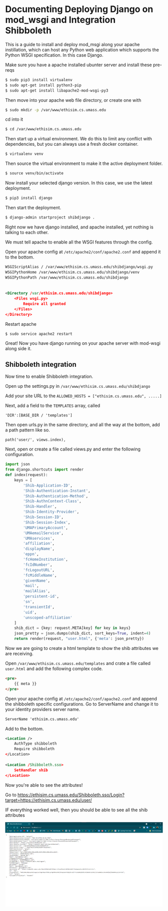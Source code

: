 # Documenting Deploying Django on mod_wsgi and Integration Shibboleth 

This is a guide to install and deploy mod_msgi along your apache instillation, which can host any Python web application which supports the Python WSGI specification. In this case Django.

Make sure you have a apache installed ubunter server and install these pre-reqs

``` bash
$ sudo pip3 install virtualenv 
$ sudo apt-get install python3-pip 
$ sudo apt-get install libapache2-mod-wsgi-py3 
```

Then move into your apache web file directory, or create one with

``` bash 
$ sudo mkdir -p /var/www/ethisim.cs.umass.edu 
```

cd into it

``` bash
$ cd /var/www/ethisim.cs.umass.edu 
```

Then start up a virtual environment. We do this to limit any conflict with dependencies, but you can always use a fresh docker container.

``` bash
$ virtualenv venv 
```

Then source the virtual environment to make it the active deployment folder.

``` bash
$ source venv/bin/activate 
```
Now install your selected django version. In this case, we use the latest deployment.

``` bash
$ pip3 install django 
```

Then start the deployment.

``` bash 
$ django-admin startproject shibdjango . 
```

Right now we have django installed, and apache installed, yet nothing is talking to each other.

We must tell apache to enable all the WSGI features through the config.

Open your apache config at `/etc/apache2/conf/apache2.conf` and append it to the bottom.

``` xml
WSGIScriptAlias / /var/www/ethisim.cs.umass.edu/shibdjango/wsgi.py 
WSGIPythonHome /var/www/ethisim.cs.umass.edu/shibdjango/venv
WSGIPythonPath /var/www/ethisim.cs.umass.edu/shibdjango 


<Directory /var/ethisim.cs.umass.edu/shibdjango> 
    <Files wsgi.py> 
        Require all granted 
    </Files> 
</Directory> 
```

Restart apache
``` bash
$ sudo service apache2 restart
```


Great! Now you have django running on your apache server with mod-wsgi along side it.
## Shibboleth integration

Now time to enable Shibboleth integration.

Open up the settings.py in `/var/www/ethisim.cs.umass.edu/shibdjango`

Add your site URL to the `ALLOWED_HOSTS = ["ethisim.cs.umass.edu", .....]`

Next, add a field to the `TEMPLATES` array, called 
```
'DIR':[BASE_DIR / 'templates']
```
Then open urls.py in the same directory, and all the way at the bottom, add a path pattern like so.

```
path('user/', views.index),
```

Next, open or create a file called views.py and enter the following configuration.

``` python
import json
from django.shortcuts import render
def index(request):
    keys = [
        'Shib-Application-ID',
        'Shib-Authentication-Instant',
        'Shib-Authentication-Method',
        'Shib-AuthnContext-Class',
        'Shib-Handler',
        'Shib-Identity-Provider',
        'Shib-Session-ID',
        'Shib-Session-Index',
        'UMAPrimaryAccount',
        'UMAemailService',
        'UMAservices',
        'affiliation',
        'displayName',
        'eppn',
        'fcHomeInstitution',
        'fcIdNumber',
        'fcLogoutURL',
        'fcMiddleName',
        'givenName',
        'mail',
        'mailAlias',
        'persistent-id',
        'sn',
        'transientId',
        'uid',
        'unscoped-affiliation'
    ]
    shib_dict = {key: request.META[key] for key in keys}
    json_pretty = json.dumps(shib_dict, sort_keys=True, indent=4)
    return render(request, "user.html", {'meta': json_pretty})
```

Now we are going to create a html template to show the shib attributes we are receiving.

Open `/var/www/ethisim.cs.umass.edu/templates` and crate a file called `user.html` and add the following complex code.

``` html
<pre>
    {{ meta }}
</pre>
```

Open your apache config at `/etc/apache2/conf/apache2.conf` and append the shibboleth specific configurations. Go to ServerName and change it to your identity providers server name.

``` xml
ServerName 'ethisim.cs.umass.edu'
```

Add to the bottom.

``` xml
<Location />
    AuthType shibboleth
    Require shibboleth
</Location>

<Location /Shibboleth.sso>
    SetHandler shib
</Location>
```

Now you're able to see the attributes!

Go to https://ethisim.cs.umass.edu/Shibboleth.sso/Login?target=https://ethisim.cs.umass.edu/user/

IF everything worked well, then you should be able to see all the shib attributes

![](image.png)
